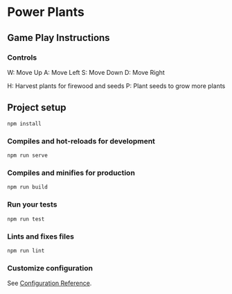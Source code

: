 # Power Plants

## Game Play Instructions

### Controls
W: Move Up
A: Move Left
S: Move Down
D: Move Right

H: Harvest plants for firewood and seeds
P: Plant seeds to grow more plants


## Project setup
```
npm install
```

### Compiles and hot-reloads for development
```
npm run serve
```

### Compiles and minifies for production
```
npm run build
```

### Run your tests
```
npm run test
```

### Lints and fixes files
```
npm run lint
```

### Customize configuration
See [Configuration Reference](https://cli.vuejs.org/config/).
